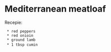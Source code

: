 # Mediterranean meatloaf

Recepie:
     
     * red peppers
     * red onioin
     * ground lamb
     * 1 tbsp cumin
 
     

     